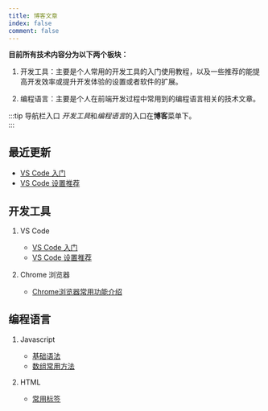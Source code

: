 ```yaml
---
title: 博客文章
index: false
comment: false
---
```


**目前所有技术内容分为以下两个板块：**

1) 开发工具：主要是个人常用的开发工具的入门使用教程，以及一些推荐的能提高开发效率或提升开发体验的设置或者软件的扩展。  

2) 编程语言：主要是个人在前端开发过程中常用到的编程语言相关的技术文章。

<!-- more -->

:::tip 导航栏入口
*开发工具*和*编程语言*的入口在**博客**菜单下。  
:::

## 最近更新

- [VS Code 入门](/posts/devtool/vscode/vscode入门)
- [VS Code 设置推荐](/posts/devtool/vscode/vscode设置推荐)

## 开发工具

1) VS Code
    - [VS Code 入门](/posts/devtool/vscode/vscode入门)
    - [VS Code 设置推荐](/posts/devtool/vscode/vscode设置推荐)

2) Chrome 浏览器
    - [Chrome浏览器常用功能介绍](/posts/devtool/chrome/Chrome浏览器常用功能介绍)

## 编程语言

1) Javascript
    - [基础语法](/posts/language/js/基础语法)
    - [数组常用方法](/posts/language/js/数组常用方法)

2) HTML
    - [常用标签](/posts/language/html/常用标签)
